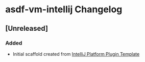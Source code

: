 <!-- Keep a Changelog guide -> https://keepachangelog.com -->

# asdf-vm-intellij Changelog

## [Unreleased]
### Added
- Initial scaffold created from [IntelliJ Platform Plugin Template](https://github.com/JetBrains/intellij-platform-plugin-template)
